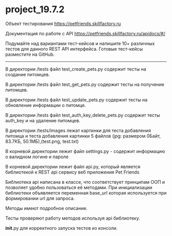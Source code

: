 # project_19.7.2

Объект тестирования https://petfriends.skillfactory.ru

Документация по работе с API https://petfriends.skillfactory.ru/apidocs/#/

Подумайте над вариантами тест-кейсов и напишите 10+ различных тестов для данного REST API интерфейса. 
Готовые тест-кейсы разместите на GitHub.

---

В директории /tests файл test_create_pets.py содержит тесты на создание питомцев.

В директории /tests файл test_get_pets.py содержит тесты на получение питомцев.

В директории /tests файл test_update_pets.py содержит тесты на обновление информации о питомце.

В директории /tests файл test_auth_key_delete_pets.py содержит тесты auth_key и на  удаление питомцев.

В директории /tests/images лежат картинки для теста добавления питомца и теста добавления картинки 5 файлов (jpg: размером 0Байт, 83.7КБ, 50.1МБ),(test.png, test.txt)  

В корневой директории лежит файл settings.py - содержит информацию о валидном логине и пароле

В корневой директории лежит файл api.py, который является библиотекой к REST api сервису веб приложения Pet Friends

Библиотека api написана в классе, что соответствует принципам ООП и позволяет удобно пользоваться её методами. При инициализации библиотеки объявляется переменная base_url которая используется при формировании url для запроса.

Методы имеют подробное описание.

Тесты проверяют работу методов используя api библиотеку.

__init__.py для корректного запуска тестов из консоли.
